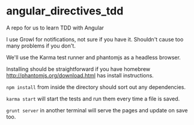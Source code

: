 angular_directives_tdd
======================

A repo for us to learn TDD with Angular

I use Growl for notifications, not sure if you have it.  Shouldn't cause too many problems if you don't.

We'll use the Karma test runner and phantomjs as a headless browser.

Installing should be straightforward if you have homebrew 
http://phantomjs.org/download.html has install instructions.

`npm install` from inside the directory should sort out any dependencies.

`karma start` will start the tests and run them every time a file is saved.

`grunt server` in another terminal will serve the pages and update on save too.

